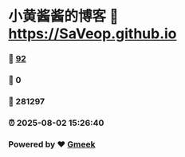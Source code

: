 # 小黄酱酱的博客 :link: https://SaVeop.github.io 
### :page_facing_up: [92](https://SaVeop.github.io/tag.html) 
### :speech_balloon: 0 
### :hibiscus: 281297 
### :alarm_clock: 2025-08-02 15:26:40 
### Powered by :heart: [Gmeek](https://github.com/Meekdai/Gmeek)
